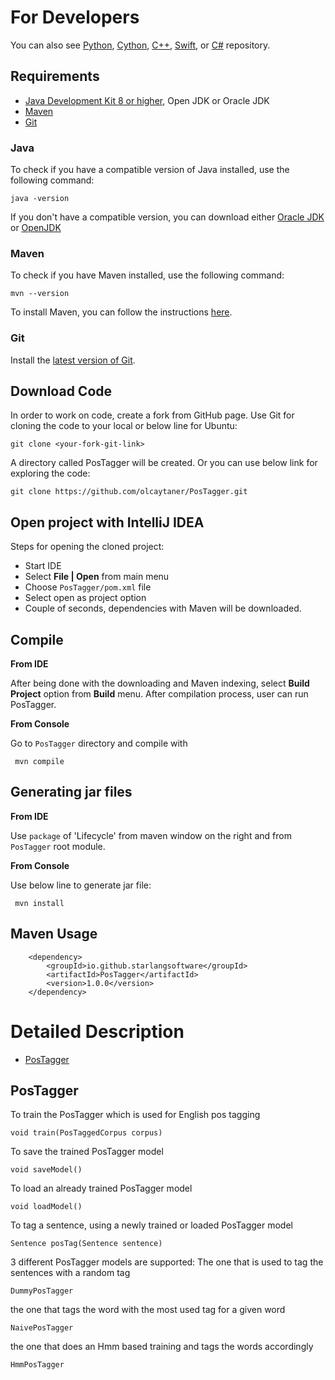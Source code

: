 For Developers
============

You can also see [Python](https://github.com/starlangsoftware/EnglishPosTagger-Py), [Cython](https://github.com/starlangsoftware/EnglishPosTagger-Cy), [C++](https://github.com/starlangsoftware/EnglishPosTagger-CPP), [Swift](https://github.com/starlangsoftware/EnglishPosTagger-Swift), or [C#](https://github.com/starlangsoftware/EnglishPosTagger-CS) repository.

## Requirements

* [Java Development Kit 8 or higher](#java), Open JDK or Oracle JDK
* [Maven](#maven)
* [Git](#git)

### Java 

To check if you have a compatible version of Java installed, use the following command:

    java -version
    
If you don't have a compatible version, you can download either [Oracle JDK](https://www.oracle.com/technetwork/java/javase/downloads/jdk8-downloads-2133151.html) or [OpenJDK](https://openjdk.java.net/install/)    

### Maven
To check if you have Maven installed, use the following command:

    mvn --version
    
To install Maven, you can follow the instructions [here](https://maven.apache.org/install.html).      

### Git

Install the [latest version of Git](https://git-scm.com/book/en/v2/Getting-Started-Installing-Git).

## Download Code

In order to work on code, create a fork from GitHub page. 
Use Git for cloning the code to your local or below line for Ubuntu:

	git clone <your-fork-git-link>

A directory called PosTagger will be created. Or you can use below link for exploring the code:

	git clone https://github.com/olcaytaner/PosTagger.git

## Open project with IntelliJ IDEA

Steps for opening the cloned project:

* Start IDE
* Select **File | Open** from main menu
* Choose `PosTagger/pom.xml` file
* Select open as project option
* Couple of seconds, dependencies with Maven will be downloaded. 


## Compile

**From IDE**

After being done with the downloading and Maven indexing, select **Build Project** option from **Build** menu. After compilation process, user can run PosTagger.

**From Console**

Go to `PosTagger` directory and compile with 

     mvn compile 

## Generating jar files

**From IDE**

Use `package` of 'Lifecycle' from maven window on the right and from `PosTagger` root module.

**From Console**

Use below line to generate jar file:

     mvn install

## Maven Usage

        <dependency>
            <groupId>io.github.starlangsoftware</groupId>
            <artifactId>PosTagger</artifactId>
            <version>1.0.0</version>
        </dependency>

Detailed Description
============

+ [PosTagger](#postagger)

## PosTagger

To train the PosTagger which is used for English pos tagging 

	void train(PosTaggedCorpus corpus)
	
To save the trained PosTagger model

	void saveModel()
	
To load an already trained PosTagger model

	void loadModel()
	
To tag a sentence, using a newly trained or loaded PosTagger model

	Sentence posTag(Sentence sentence)
	

3 different PosTagger models are supported:
The one that is used to tag the sentences with a random tag

	DummyPosTagger
	
the one that tags the word with the most used tag for a given word 

	NaivePosTagger
	
the one that does an Hmm based training and tags the words accordingly 

	HmmPosTagger
